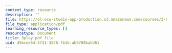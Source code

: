 ```yaml
---
content_type: resource
description: ''
file: https://ol-ocw-studio-app-production.s3.amazonaws.com/courses/3-091sc-introduction-to-solid-state-chemistry-fall-2010/d5bcee544f313876fb1bab6788babd61_zOOQALT2uu8.pdf
file_type: application/pdf
learning_resource_types: []
resourcetype: Document
title: 3play pdf file
uid: d5bcee54-4f31-3876-fb1b-ab6788babd61
---
```

